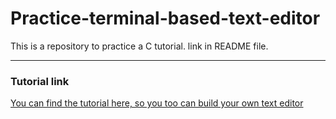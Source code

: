 # Practice-terminal-based-text-editor
This is a repository to practice a C tutorial. link in README file.



--- 

### Tutorial link

[You can find the tutorial here, so you too can build your own text editor](https://viewsourcecode.org/snaptoken/kilo/index.html)
